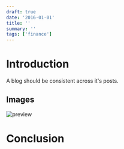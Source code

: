 ```yaml
---
draft: true
date: '2016-01-01'
title: ''
summary: ''
tags: ['finance']
---
```


# Introduction

A blog should be consistent across it's posts.

## Images

<img src="/static/images/sv-premium-flow-trends.png" alt="preview" />

# Conclusion
